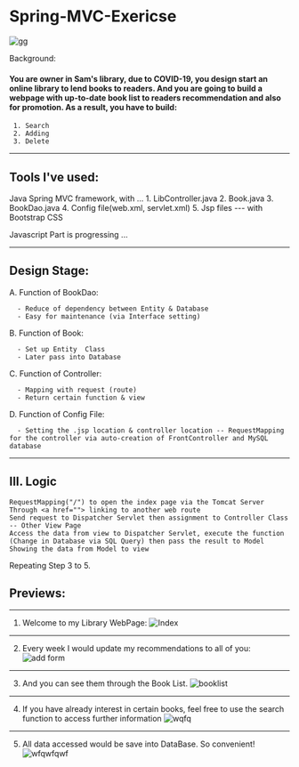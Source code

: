 # Spring-MVC-Exericse
![gg](https://user-images.githubusercontent.com/79691025/149938094-e4ee60dc-79c4-45e7-89db-3dbec0ceca10.PNG)

Background:

#### You are owner in Sam's library, due to COVID-19, you design start an online library to lend books to readers. And you are going to build a webpage with up-to-date book list to readers recommendation and also for promotion. As a result, you have to build:
     1. Search
     2. Adding 
     3. Delete
     
     
---------------------------------------------------------------------------------------------
## Tools I've used:

Java Spring MVC framework, with ...
    1. LibController.java
    2. Book.java
    3. BookDao.java
    4. Config file(web.xml, servlet.xml)
    5. Jsp files  --- with Bootstrap CSS
    
Javascript Part is progressing ...

-------------------------------------------------------------------------------------------

## Design Stage:
A. Function of BookDao:

      - Reduce of dependency between Entity & Database 
      - Easy for maintenance (via Interface setting)

B. Function of  Book:

      - Set up Entity  Class 
      - Later pass into Database 

C. Function of Controller:

      - Mapping with request (route)
      - Return certain function & view

D. Function of Config File:

      - Setting the .jsp location & controller location -- RequestMapping for the controller via auto-creation of FrontController and MySQL database
        
-------------------------------------------------------------------------------------------

## III. Logic

    RequestMapping("/") to open the index page via the Tomcat Server
    Through <a href=""> linking to another web route 
    Send request to Dispatcher Servlet then assignment to Controller Class -- Other View Page
    Access the data from view to Dispatcher Servlet, execute the function (Change in Database via SQL Query) then pass the result to Model
    Showing the data from Model to view

Repeating Step 3 to 5.

## Previews:
--------------------------------------------------------------------------------------------

1. Welcome to my Library WebPage:
![Index](https://user-images.githubusercontent.com/79691025/150518349-a701a804-6a34-45fc-80a5-625708e66cbb.PNG)

--------------------------------------------------------------------------------------------
2. Every week I would update my recommendations to all of you:
![add form](https://user-images.githubusercontent.com/79691025/150518453-a990f530-3791-4768-ba26-abbbf3bedda1.PNG)

--------------------------------------------------------------------------------------------
3. And you can see them through the Book List.
![booklist](https://user-images.githubusercontent.com/79691025/150518509-97d13cf8-fe1d-4543-af26-df8fea9f1580.PNG)

--------------------------------------------------------------------------------------------
4. If you have already interest in certain books, feel free to use the search function to access further information
![wqfq](https://user-images.githubusercontent.com/79691025/150518896-545fc5f6-3c5b-40c3-8ca6-80aa4e755711.PNG)

--------------------------------------------------------------------------------------------
5. All data accessed would be save into DataBase. So convenient!
![wfqwfqwf](https://user-images.githubusercontent.com/79691025/149938430-71ce3d04-d4e1-4d76-9205-6a5c20b35321.PNG)


